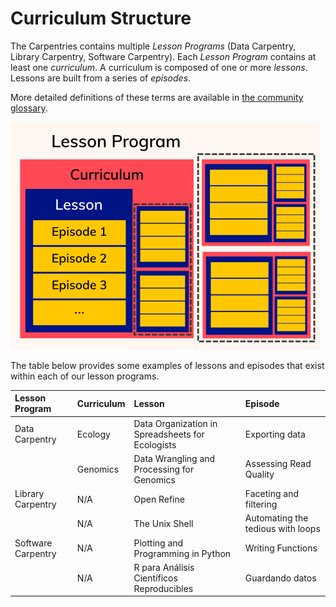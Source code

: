 # Curriculum Structure

The Carpentries contains multiple _Lesson Programs_ (Data Carpentry, Library Carpentry, Software Carpentry). Each _Lesson Program_ contains at least one _curriculum_. A curriculum is composed of one or more _lessons_.
Lessons are built from a series of _episodes_.

More detailed definitions of these terms are available in [the community glossary](https://github.com/carpentries/community-development/blob/main/glossary.md).


![The structure of curricula in The Carpentries](img/curriculum-structure.png "schematic showing that a lesson program includes one or more curricula, which each include one or more lessons, which each include one or more episodes.")

The table below provides some examples of lessons and episodes that exist within each of our lesson programs. 

| Lesson Program | Curriculum | Lesson | Episode |
| :---- | :---- | :---- | :---- |
| Data Carpentry | Ecology | Data Organization in Spreadsheets for Ecologists | Exporting data |
|  | Genomics | Data Wrangling and Processing for Genomics | Assessing Read Quality |
| Library Carpentry | N/A | Open Refine | Faceting and filtering |
|  | N/A | The Unix Shell | Automating the tedious with loops |
| Software Carpentry | N/A | Plotting and Programming in Python | Writing Functions |
|  | N/A | R para Análisis Científicos Reproducibles | Guardando datos |
